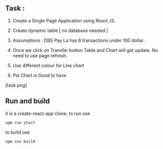 ## Task :

1. Create a Single Page Application using React JS.

2. Create dynamic table [ no database needed ]

3. Assumptions : DBS Pay La has 8 transactions under 100 dollar.

4. Once we click on Transfer button Table and Chart will get update. No need to use page refresh.

5. Use different colour for Line chart

6. Pie Chart is Good to have

[task.png]

## Run and build
it is a create-react-app clone, to run use

```npm run start```

to build use
 
```npm run build```
